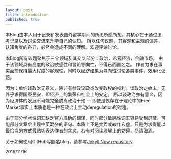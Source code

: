 ```yaml
---
layout: post
title: introduction
published: true
---
```

本Blog由本人用于记录和发表国外留学期间的所思所感所想。其核心在于通过思考记录以及讨论交流来升华自己的认知。
所以任何议题，其客观和主观的偏差，认知角度的各异，必然会造成不同的理解。欢迎评论讨论。

本Blog所有议题聚焦于三个领域及其交叉部分：政治，宏观经济，金融市场。
由于该领域具有高度的政治敏感性和言论导向性，不得已而匿名之。
作者力求在事实面前保持最大程度的客观性，同时以经济结果为导向性讨论各类事件，效用化议题。

因为：单纯谈政治无意义，除非有参政议政或改变政权的权利。谈政治之始末，无外乎求得国泰民安，即经济上的繁荣和社会上的安定。
所以谈政治亦有意义，因为经济体的发展不可能完全脱离政治干预 -- 即使是仅存在于理论中的Free Market事实上本质也是一种在政治上主动deregulation的过程。

由于部分学术性词汇缺乏官方准确的翻译，同时部分敏感性词汇容易受到屏蔽，可能部分文章会出现中英混杂的语句。本质上不是卖弄或故作玄虚，只是为求得能以最恰当的方式最贴切表达作者的含义。若有对阅读理解上的妨碍，尽请海涵。

关于如何使用GitHub写匿名blog，请参考[Jekyll Now repository](https://www.smashingmagazine.com/2014/08/build-blog-jekyll-github-pages/).

2019/11/16

